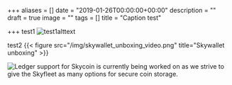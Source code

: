 +++
aliases = []
date = "2019-01-26T00:00:00+00:00"
description = ""
draft = true
image = ""
tags = []
title = "Caption test"

+++
test1
![test1alttext](/img/skywallet_unboxing_video.png "test1title")

test2
{{< figure src="/img/skywallet_unboxing_video.png" title="Skywallet unboxing" >}}

![Ledger support for Skycoin is currently being worked on as we strive to give the Skyfleet as many options for secure coin storage.](/img/ledger-ui.png)